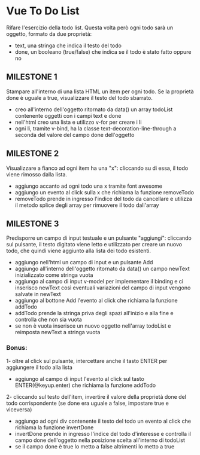 # Vue To Do List

Rifare l'esercizio della todo list.
Questa volta però ogni todo sarà un oggetto, formato da due proprietà:

- text, una stringa che indica il testo del todo
- done, un booleano (true/false) che indica se il todo è stato fatto oppure no

## MILESTONE 1

Stampare all'interno di una lista HTML un item per ogni todo.
Se la proprietà done è uguale a true, visualizzare il testo del todo sbarrato.

- creo all'interno dell'oggetto ritornato da data() un array todoList contenente oggetti con i campi text e done
- nell'html creo una lista e utilizzo v-for per creare i li
- ogni li, tramite v-bind, ha la classe text-decoration-line-through a seconda del valore del campo done dell'oggetto

## MILESTONE 2

Visualizzare a fianco ad ogni item ha una "x": cliccando su di essa, il todo viene rimosso dalla lista.

- aggiungo accanto ad ogni todo una x tramite font awesome
- aggiungo un evento al click sulla x che richiama la funzione removeTodo
- removeTodo prende in ingresso l'indice del todo da cancellare e utilizza il metodo splice degli array per rimuovere il todo dall'array

## MILESTONE 3

Predisporre un campo di input testuale e un pulsante "aggiungi": cliccando sul pulsante, il testo digitato viene letto e utilizzato per creare un nuovo todo, che quindi viene aggiunto alla lista dei todo esistenti.

- aggiungo nell'html un campo di input e un pulsante Add
- aggiungo all'interno dell'oggetto ritornato da data() un campo newText inizializzato come stringa vuota
- aggiungo al campo di input v-model per implementare il binding e ci inserisco newText così eventuali variazioni del campo di input vengono salvate in newText
- aggiungo al bottone Add l'evento al click che richiama la funzione addTodo
- addTodo prende la stringa priva degli spazi all'inizio e alla fine e controlla che non sia vuota
- se non è vuota inserisce un nuovo oggetto nell'array todoList e reimposta newText a stringa vuota

### Bonus:

1- oltre al click sul pulsante, intercettare anche il tasto ENTER per aggiungere il todo alla lista

- aggiungo al campo di input l'evento al click sul tasto ENTER(@keyup.enter) che richiama la funzione addTodo

2- cliccando sul testo dell'item, invertire il valore della proprietà done del todo corrispondente (se done era uguale a false, impostare true e viceversa)

- aggiungo ad ogni div contenente il testo del todo un evento al click che richiama la funzione invertDone
- invertDone prende in ingresso l'indice del todo d'interesse e controlla il campo done dell'oggetto nella posizione scelta all'interno di todoList
- se il campo done è true lo metto a false altrimenti lo metto a true
